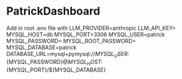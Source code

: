 # PatrickDashboard
Add in root .env file with LLM_PROVIDER=anthropic LLM_API_KEY= MYSQL_HOST=db MYSQL_PORT=3306 MYSQL_USER=patrick MYSQL_PASSWORD= MYSQL_ROOT_PASSWORD= MYSQL_DATABASE=patrick DATABASE_URL=mysql+pymysql://${MYSQL_USER}:${MYSQL_PASSWORD}@${MYSQL_HOST}:${MYSQL_PORT}/${MYSQL_DATABASE}
